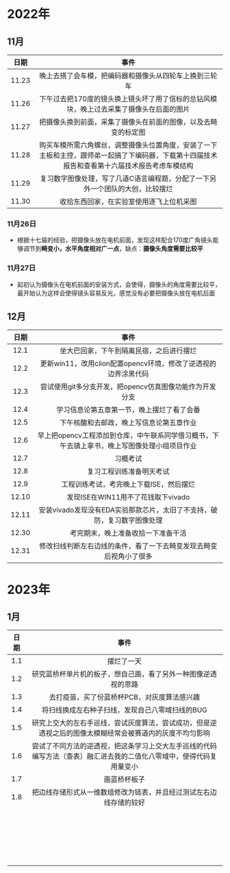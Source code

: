 # 2022年

## 11月

| 日期  |                             事件                             |
| :---: | :----------------------------------------------------------: |
| 11.23 |    晚上去搭了会车模，把编码器和摄像头从四轮车上换到三轮车    |
| 11.26 | 下午过去把170度的镜头换上镜头坏了用了信标的总钻风模块，晚上过去采集了摄像头在后面的图片 |
| 11.27 | 把摄像头换到前面，采集了摄像头在前面的图像，以及去畸变的标定图 |
| 11.28 | 购买车模所需六角螺丝，调整摄像头位置角度，安装了一下主板和主控，跟师弟一起搞了下编码器，下载第十四届技术报告和查看第十六届技术报告考虑车模结构 |
| 11.29 | 复习数字图像处理，写了几道C语言编程题，分配了一下另外一个团队的大创，比较摆烂 |
| 11.30 |           收拾东西回家，在实验室使用逐飞上位机采图           |

### 11月26日

-   根据十七届的经验，把摄像头放在电机前面，发现这样配合170度广角镜头能够调节到**畸变小，水平角度相对广一点**，缺点：**摄像头角度需要比较平**

### 11月27日

-   起初认为摄像头在电机前面的安装方式，会使得，摄像头的角度需要比较平，最开始认为这样会使得镜头容易反光，感觉没有必要把摄像头放在电机后面

## 12月

| 日期  |                             事件                             |
| :---: | :----------------------------------------------------------: |
| 12.1  |           坐大巴回家，下午到隔离民宿，之后进行摆烂           |
| 12.2  | 更新win11，改用clion配置opencv环境，修改了逆透视的边界涂黑代码 |
| 12.3  |   尝试使用git多分支开发，把opencv仿真图像功能作为开发分支    |
| 12.4  |          学习信息论第五章第一节，晚上摆烂了看了会番          |
| 12.5  |           下午核酸和去邮政，晚上写信息论第五章作业           |
| 12.6  | 早上把opencv工程添加到仓库，中午联系同学借习概书，下午去镇上拿书，晚上写图像处理小组项目作业 |
| 12.7  |                           习概考试                           |
| 12.8  |                   复习工程训练准备明天考试                   |
| 12.9  |           工程训练考试，考完晚上下载ISE，然后摆烂            |
| 12.10 |              发现ISE在WIN11用不了花钱取下vivado              |
| 12.11 | 安装vivado发现没有EDA实验那款芯片，太旧了不支持，破防，复习数字图像处理 |
| 12.30 |              考完期末，晚上准备收拾一下准备干活              |
| 12.31 | 修改扫线判断左右边线的条件，看了一下去畸变发现去畸变后视角小了很多 |

# 2023年

## 1月

| 日期 |                             事件                             |
| :--: | :----------------------------------------------------------: |
| 1.1  |                          摆烂了一天                          |
| 1.2  | 研究蓝桥杯单片机的板子，想自己画，看了另外一种图像逆透视的思路 |
| 1.3  |         去打疫苗，买了份蓝桥杯PCB，对灰度算法感兴趣          |
| 1.4  |       将扫线换成左右种子扫线，发现自己八零域扫线的BUG        |
| 1.5  | 研究上交大的左右手巡线，尝试灰度算法，尝试成功，但是逆透视之后的图像太模糊经常会被赛道内的灰度不均匀影响 |
| 1.6  | 尝试了不同方法的逆透视，把这条学习上交大左手巡线的代码编写方法（查表）融汇进去我的二值化八零域中，使得代码复用量变小 |
| 1.7  |                         画蓝桥杯板子                         |
| 1.8  | 把边线存储形式从一维数组修改为链表，并且经过测试左右边线存储的较好 |
|      |                                                              |
|      |                                                              |
|      |                                                              |
|      |                                                              |
|      |                                                              |
|      |                                                              |
|      |                                                              |
|      |                                                              |
|      |                                                              |
|      |                                                              |
|      |                                                              |
|      |                                                              |
|      |                                                              |
|      |                                                              |
|      |                                                              |
|      |                                                              |
|      |                                                              |
|      |                                                              |
|      |                                                              |
|      |                                                              |
|      |                                                              |
|      |                                                              |

